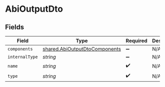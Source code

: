 # AbiOutputDto


## Fields

| Field                                                                          | Type                                                                           | Required                                                                       | Description                                                                    |
| ------------------------------------------------------------------------------ | ------------------------------------------------------------------------------ | ------------------------------------------------------------------------------ | ------------------------------------------------------------------------------ |
| `components`                                                                   | [shared.AbiOutputDtoComponents](../../models/shared/abioutputdtocomponents.md) | :heavy_minus_sign:                                                             | N/A                                                                            |
| `internalType`                                                                 | *string*                                                                       | :heavy_minus_sign:                                                             | N/A                                                                            |
| `name`                                                                         | *string*                                                                       | :heavy_check_mark:                                                             | N/A                                                                            |
| `type`                                                                         | *string*                                                                       | :heavy_check_mark:                                                             | N/A                                                                            |